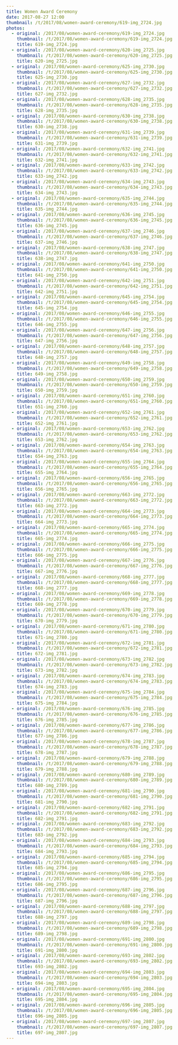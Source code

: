 ```yaml
---
title: Women Award Ceremony
date: 2017-08-27 12:00
thumbnail: /t/2017/08/women-award-ceremony/619-img_2724.jpg
photos:
  - original: /2017/08/women-award-ceremony/619-img_2724.jpg
    thumbnail: /t/2017/08/women-award-ceremony/619-img_2724.jpg
    title: 619-img_2724.jpg
  - original: /2017/08/women-award-ceremony/620-img_2725.jpg
    thumbnail: /t/2017/08/women-award-ceremony/620-img_2725.jpg
    title: 620-img_2725.jpg
  - original: /2017/08/women-award-ceremony/625-img_2730.jpg
    thumbnail: /t/2017/08/women-award-ceremony/625-img_2730.jpg
    title: 625-img_2730.jpg
  - original: /2017/08/women-award-ceremony/627-img_2732.jpg
    thumbnail: /t/2017/08/women-award-ceremony/627-img_2732.jpg
    title: 627-img_2732.jpg
  - original: /2017/08/women-award-ceremony/628-img_2735.jpg
    thumbnail: /t/2017/08/women-award-ceremony/628-img_2735.jpg
    title: 628-img_2735.jpg
  - original: /2017/08/women-award-ceremony/630-img_2738.jpg
    thumbnail: /t/2017/08/women-award-ceremony/630-img_2738.jpg
    title: 630-img_2738.jpg
  - original: /2017/08/women-award-ceremony/631-img_2739.jpg
    thumbnail: /t/2017/08/women-award-ceremony/631-img_2739.jpg
    title: 631-img_2739.jpg
  - original: /2017/08/women-award-ceremony/632-img_2741.jpg
    thumbnail: /t/2017/08/women-award-ceremony/632-img_2741.jpg
    title: 632-img_2741.jpg
  - original: /2017/08/women-award-ceremony/633-img_2742.jpg
    thumbnail: /t/2017/08/women-award-ceremony/633-img_2742.jpg
    title: 633-img_2742.jpg
  - original: /2017/08/women-award-ceremony/634-img_2743.jpg
    thumbnail: /t/2017/08/women-award-ceremony/634-img_2743.jpg
    title: 634-img_2743.jpg
  - original: /2017/08/women-award-ceremony/635-img_2744.jpg
    thumbnail: /t/2017/08/women-award-ceremony/635-img_2744.jpg
    title: 635-img_2744.jpg
  - original: /2017/08/women-award-ceremony/636-img_2745.jpg
    thumbnail: /t/2017/08/women-award-ceremony/636-img_2745.jpg
    title: 636-img_2745.jpg
  - original: /2017/08/women-award-ceremony/637-img_2746.jpg
    thumbnail: /t/2017/08/women-award-ceremony/637-img_2746.jpg
    title: 637-img_2746.jpg
  - original: /2017/08/women-award-ceremony/638-img_2747.jpg
    thumbnail: /t/2017/08/women-award-ceremony/638-img_2747.jpg
    title: 638-img_2747.jpg
  - original: /2017/08/women-award-ceremony/641-img_2750.jpg
    thumbnail: /t/2017/08/women-award-ceremony/641-img_2750.jpg
    title: 641-img_2750.jpg
  - original: /2017/08/women-award-ceremony/642-img_2751.jpg
    thumbnail: /t/2017/08/women-award-ceremony/642-img_2751.jpg
    title: 642-img_2751.jpg
  - original: /2017/08/women-award-ceremony/645-img_2754.jpg
    thumbnail: /t/2017/08/women-award-ceremony/645-img_2754.jpg
    title: 645-img_2754.jpg
  - original: /2017/08/women-award-ceremony/646-img_2755.jpg
    thumbnail: /t/2017/08/women-award-ceremony/646-img_2755.jpg
    title: 646-img_2755.jpg
  - original: /2017/08/women-award-ceremony/647-img_2756.jpg
    thumbnail: /t/2017/08/women-award-ceremony/647-img_2756.jpg
    title: 647-img_2756.jpg
  - original: /2017/08/women-award-ceremony/648-img_2757.jpg
    thumbnail: /t/2017/08/women-award-ceremony/648-img_2757.jpg
    title: 648-img_2757.jpg
  - original: /2017/08/women-award-ceremony/649-img_2758.jpg
    thumbnail: /t/2017/08/women-award-ceremony/649-img_2758.jpg
    title: 649-img_2758.jpg
  - original: /2017/08/women-award-ceremony/650-img_2759.jpg
    thumbnail: /t/2017/08/women-award-ceremony/650-img_2759.jpg
    title: 650-img_2759.jpg
  - original: /2017/08/women-award-ceremony/651-img_2760.jpg
    thumbnail: /t/2017/08/women-award-ceremony/651-img_2760.jpg
    title: 651-img_2760.jpg
  - original: /2017/08/women-award-ceremony/652-img_2761.jpg
    thumbnail: /t/2017/08/women-award-ceremony/652-img_2761.jpg
    title: 652-img_2761.jpg
  - original: /2017/08/women-award-ceremony/653-img_2762.jpg
    thumbnail: /t/2017/08/women-award-ceremony/653-img_2762.jpg
    title: 653-img_2762.jpg
  - original: /2017/08/women-award-ceremony/654-img_2763.jpg
    thumbnail: /t/2017/08/women-award-ceremony/654-img_2763.jpg
    title: 654-img_2763.jpg
  - original: /2017/08/women-award-ceremony/655-img_2764.jpg
    thumbnail: /t/2017/08/women-award-ceremony/655-img_2764.jpg
    title: 655-img_2764.jpg
  - original: /2017/08/women-award-ceremony/656-img_2765.jpg
    thumbnail: /t/2017/08/women-award-ceremony/656-img_2765.jpg
    title: 656-img_2765.jpg
  - original: /2017/08/women-award-ceremony/663-img_2772.jpg
    thumbnail: /t/2017/08/women-award-ceremony/663-img_2772.jpg
    title: 663-img_2772.jpg
  - original: /2017/08/women-award-ceremony/664-img_2773.jpg
    thumbnail: /t/2017/08/women-award-ceremony/664-img_2773.jpg
    title: 664-img_2773.jpg
  - original: /2017/08/women-award-ceremony/665-img_2774.jpg
    thumbnail: /t/2017/08/women-award-ceremony/665-img_2774.jpg
    title: 665-img_2774.jpg
  - original: /2017/08/women-award-ceremony/666-img_2775.jpg
    thumbnail: /t/2017/08/women-award-ceremony/666-img_2775.jpg
    title: 666-img_2775.jpg
  - original: /2017/08/women-award-ceremony/667-img_2776.jpg
    thumbnail: /t/2017/08/women-award-ceremony/667-img_2776.jpg
    title: 667-img_2776.jpg
  - original: /2017/08/women-award-ceremony/668-img_2777.jpg
    thumbnail: /t/2017/08/women-award-ceremony/668-img_2777.jpg
    title: 668-img_2777.jpg
  - original: /2017/08/women-award-ceremony/669-img_2778.jpg
    thumbnail: /t/2017/08/women-award-ceremony/669-img_2778.jpg
    title: 669-img_2778.jpg
  - original: /2017/08/women-award-ceremony/670-img_2779.jpg
    thumbnail: /t/2017/08/women-award-ceremony/670-img_2779.jpg
    title: 670-img_2779.jpg
  - original: /2017/08/women-award-ceremony/671-img_2780.jpg
    thumbnail: /t/2017/08/women-award-ceremony/671-img_2780.jpg
    title: 671-img_2780.jpg
  - original: /2017/08/women-award-ceremony/672-img_2781.jpg
    thumbnail: /t/2017/08/women-award-ceremony/672-img_2781.jpg
    title: 672-img_2781.jpg
  - original: /2017/08/women-award-ceremony/673-img_2782.jpg
    thumbnail: /t/2017/08/women-award-ceremony/673-img_2782.jpg
    title: 673-img_2782.jpg
  - original: /2017/08/women-award-ceremony/674-img_2783.jpg
    thumbnail: /t/2017/08/women-award-ceremony/674-img_2783.jpg
    title: 674-img_2783.jpg
  - original: /2017/08/women-award-ceremony/675-img_2784.jpg
    thumbnail: /t/2017/08/women-award-ceremony/675-img_2784.jpg
    title: 675-img_2784.jpg
  - original: /2017/08/women-award-ceremony/676-img_2785.jpg
    thumbnail: /t/2017/08/women-award-ceremony/676-img_2785.jpg
    title: 676-img_2785.jpg
  - original: /2017/08/women-award-ceremony/677-img_2786.jpg
    thumbnail: /t/2017/08/women-award-ceremony/677-img_2786.jpg
    title: 677-img_2786.jpg
  - original: /2017/08/women-award-ceremony/678-img_2787.jpg
    thumbnail: /t/2017/08/women-award-ceremony/678-img_2787.jpg
    title: 678-img_2787.jpg
  - original: /2017/08/women-award-ceremony/679-img_2788.jpg
    thumbnail: /t/2017/08/women-award-ceremony/679-img_2788.jpg
    title: 679-img_2788.jpg
  - original: /2017/08/women-award-ceremony/680-img_2789.jpg
    thumbnail: /t/2017/08/women-award-ceremony/680-img_2789.jpg
    title: 680-img_2789.jpg
  - original: /2017/08/women-award-ceremony/681-img_2790.jpg
    thumbnail: /t/2017/08/women-award-ceremony/681-img_2790.jpg
    title: 681-img_2790.jpg
  - original: /2017/08/women-award-ceremony/682-img_2791.jpg
    thumbnail: /t/2017/08/women-award-ceremony/682-img_2791.jpg
    title: 682-img_2791.jpg
  - original: /2017/08/women-award-ceremony/683-img_2792.jpg
    thumbnail: /t/2017/08/women-award-ceremony/683-img_2792.jpg
    title: 683-img_2792.jpg
  - original: /2017/08/women-award-ceremony/684-img_2793.jpg
    thumbnail: /t/2017/08/women-award-ceremony/684-img_2793.jpg
    title: 684-img_2793.jpg
  - original: /2017/08/women-award-ceremony/685-img_2794.jpg
    thumbnail: /t/2017/08/women-award-ceremony/685-img_2794.jpg
    title: 685-img_2794.jpg
  - original: /2017/08/women-award-ceremony/686-img_2795.jpg
    thumbnail: /t/2017/08/women-award-ceremony/686-img_2795.jpg
    title: 686-img_2795.jpg
  - original: /2017/08/women-award-ceremony/687-img_2796.jpg
    thumbnail: /t/2017/08/women-award-ceremony/687-img_2796.jpg
    title: 687-img_2796.jpg
  - original: /2017/08/women-award-ceremony/688-img_2797.jpg
    thumbnail: /t/2017/08/women-award-ceremony/688-img_2797.jpg
    title: 688-img_2797.jpg
  - original: /2017/08/women-award-ceremony/689-img_2798.jpg
    thumbnail: /t/2017/08/women-award-ceremony/689-img_2798.jpg
    title: 689-img_2798.jpg
  - original: /2017/08/women-award-ceremony/691-img_2800.jpg
    thumbnail: /t/2017/08/women-award-ceremony/691-img_2800.jpg
    title: 691-img_2800.jpg
  - original: /2017/08/women-award-ceremony/693-img_2802.jpg
    thumbnail: /t/2017/08/women-award-ceremony/693-img_2802.jpg
    title: 693-img_2802.jpg
  - original: /2017/08/women-award-ceremony/694-img_2803.jpg
    thumbnail: /t/2017/08/women-award-ceremony/694-img_2803.jpg
    title: 694-img_2803.jpg
  - original: /2017/08/women-award-ceremony/695-img_2804.jpg
    thumbnail: /t/2017/08/women-award-ceremony/695-img_2804.jpg
    title: 695-img_2804.jpg
  - original: /2017/08/women-award-ceremony/696-img_2805.jpg
    thumbnail: /t/2017/08/women-award-ceremony/696-img_2805.jpg
    title: 696-img_2805.jpg
  - original: /2017/08/women-award-ceremony/697-img_2807.jpg
    thumbnail: /t/2017/08/women-award-ceremony/697-img_2807.jpg
    title: 697-img_2807.jpg
---
```

